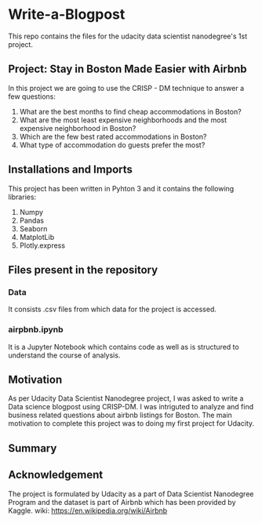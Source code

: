 # Write-a-Blogpost
This repo contains the files for the udacity data scientist nanodegree's 1st project.

## Project: Stay in Boston Made Easier with Airbnb

In this project we are going to use the CRISP - DM technique to answer a few questions:
1. What are the best months to find cheap accommodations in Boston?
2. What are the most least expensive neighborhoods and the most expensive neighborhood in Boston?
3. Which are the few best rated accommodations in Boston?
4. What type of accommodation do guests prefer the most?

## Installations and Imports
This project has been written in Pyhton 3 and it contains the following libraries:
1. Numpy
2. Pandas
3. Seaborn
4. MatplotLib
5. Plotly.express

## Files present in the repository
### Data
It consists .csv files from which data for the project is accessed.
### airpbnb.ipynb
It is a Jupyter Notebook which contains code as well as is structured to understand the course of analysis.

## Motivation
As per Udacity Data Scientist Nanodegree project, I was asked to write a Data science blogpost using CRISP-DM. I was intriguted to analyze and find business related questions about airbnb listings for Boston. The main motivation to complete this project was to doing my first project for Udacity.

## Summary

## Acknowledgement
The project is formulated by Udacity as a part of Data Scientist Nanodegree Program and the dataset is part of Airbnb which has been provided by Kaggle.
wiki: https://en.wikipedia.org/wiki/Airbnb 
